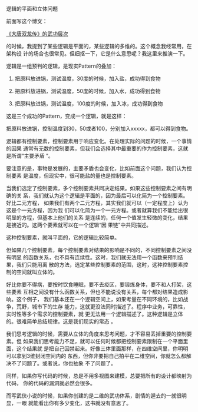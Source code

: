 逻辑的平面和立体问题

前面写这个博文：

  [《大唐双龙传》的武功层次](../道德经直译/《大唐双龙传》的武功层次.md)

的时候，我提到了某些逻辑是平面的，某些逻辑的多维的。这个概念我经常用，在架构设
计的场合也很常见。但细抠一下，它是什么意思呢？我这里来推演一下。

逻辑是一组预判的逻辑，是现实Pattern的叠加：

1. 把原料放进锅，测试温度，30度的时候，加入盐，成功得到食物

2. 把原料放进锅，测试温度，50度的时候，加入水，成功得到食物

3. 把原料放进锅，测试温度，100度的时候，加入冰，成功得到食物

这是三个成功的Pattern，变成一个逻辑，就是这样：

把原料放进锅，控制温度到30，50或者100，分别加入xxxxx，都可以得到食物。

逻辑都有控制要素，控制要素用于响应变化。在处理实际的问题的时候，一个事情的因果
通常有无数的控制要素，但我们会选择其中最重要的作为控制要素，这就是所谓“主要矛盾
”。

要注意的是，事物是发展的，主要矛盾也会变化，比如前面这个问题，我们认为控制要素
是温度，但现实中，很可能盐的量也是控制要素。

当我们选定了控制要素，多个控制要素共同决定结果。如果这些控制要素之间有明确的关
系，我们就认为这个逻辑是平面的，因为最后可以化简为一个控制要素。好比二元方程，
如果我们有两个二元方程，其实我们就可以（一定程度上）认为这是个一元方程，因为我
们可以化简为一个一元方程。或者就算我们不能给出很明显的方程，但基本上他们的关系
是连续的，任何一个值发生轻微的变化，结果是接近的。这两个要素就可以在一个逻辑“因
果链”中共同描述。

这种控制要素，就叫平面的，它的逻辑比较简单。

但如果几个控制要素，每个控制要素对结果的影响是不同的，不同控制要素之间没有明显
的函数关系，也不具有连续性。这时，我们就无法用一个函数来预判结果，我们只能用离
散的方法，选定某些控制要素的范围，这时，这种控制要素控制的空间就叫立体的。

好比你要不得病，要按时饮食睡眠，要不去疫区，要锻炼身体，要不和人打架，这些要素
互相之间没有什么函数关系，但也不能说没有关系，每个都对结果造成影响。这个例子，
我们基本还在一个逻辑空间上，如果考量在不同环境的，比如战争，荒野，城市下的生存
能力，这就更没法同时描述了。程序中业务，可靠性，实时性等多个需求的控制要素，就
更无法用一个逻辑描述了。这种逻辑是立体的。很难简单总结规律。这是我们现实的常态
。

我们思考逻辑的时候，需要从立体的角度来思考问题，才不容易丢掉重要的控制要素。但
如果我们思考能力不足，就可以任何时候都把控制要素限制在一个平面里面，这个结果就
是把自己囚禁起来。好像三体里面那样，在四维空间里，你明明可以拿到3维封闭空间内的
东西，但你非要把自己拍平在二维空间，你就怎么都解决不了问题了。或者说，你也抽象
不了问题了。

同样，如果你写代码的时候，总是不用多视图来建模，总要把所有的设计都映射为代码，
你的代码的漏洞就必然会很多。

而写武侠小说的时候，如果你创建的是二维的武功体系，剧情的遁去的一就很明显，一眼
就能看出你有多少变化，这书就没有意思了。
